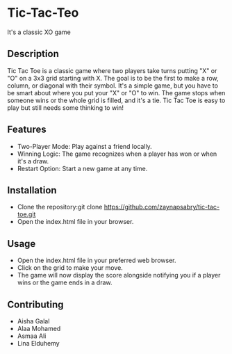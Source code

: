 # Tic-Tac-Teo
It's a classic XO game

## Description
Tic Tac Toe is a classic game where two players take turns putting "X" or "O" on a 3x3 grid starting with X. The goal is to be the first to make a row, column, or diagonal with their symbol. It's a simple game, but you have to be smart about where you put your "X" or "O" to win. The game stops when someone wins or the whole grid is filled, and it's a tie. Tic Tac Toe is easy to play but still needs some thinking to win!

## Features
* Two-Player Mode: Play against a friend locally.
* Winning Logic: The game recognizes when a player has won or when it's a draw.
* Restart Option: Start a new game at any time.

## Installation
* Clone the repository:git clone https://github.com/zaynapsabry/tic-tac-toe.git
* Open the index.html file in your browser.

## Usage
* Open the index.html file in your preferred web browser.
* Click on the grid to make your move.
* The game will now display the score alongside notifying you if a player wins or the game ends in a draw.

## Contributing
* Aisha Galal
* Alaa Mohamed
* Asmaa Ali
* Lina Elduhemy
